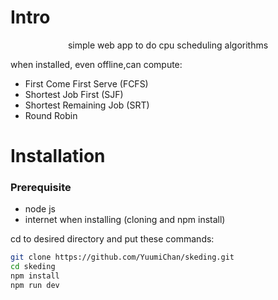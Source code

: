 # Intro
<p align="center">
  simple web app to do cpu scheduling algorithms
</p>
when installed, even offline,can compute:

- First Come First Serve (FCFS)
- Shortest Job First (SJF)
- Shortest Remaining Job (SRT)
- Round Robin

# Installation
### Prerequisite
- node js
- internet when installing (cloning and npm install)

cd to desired directory and put these commands:

```bash
git clone https://github.com/YuumiChan/skeding.git
cd skeding
npm install
npm run dev
```

